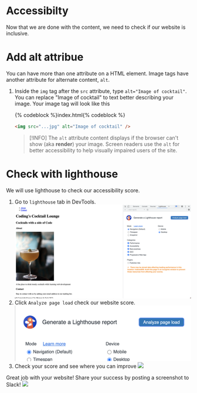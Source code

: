 # Accessibilty

Now that we are done with the content, we need to check if our website is inclusive.

# Add alt attribue

You can have more than one attribute on a HTML element. Image tags have another attribute for alternate content, `alt`.

1. Inside the `img` tag after the `src` attribute, type `alt="Image of cocktail"`. You can replace "Image of cocktail" to text better describing your image. Your image tag will look like this

   {% codeblock %}index.html{% codeblock %}

   ```html
   <img src="...jpg" alt="Image of cocktail" />
   ```

   > [!INFO]
   > The `alt` attribute content displays if the browser can't show (aka **render**) your image. Screen readers use the `alt` for better accessibility to help visually impaired users of the site.

# Check with lighthouse

We will use lighthouse to check our accessibility score.

1. Go to `lighthouse` tab in DevTools.
   ![](images/lighthouse.png ":class=image-border")
2. Click `Analyze page load` check our website score.
   ![](images/lighthouse-analyze.png ":class=image-border")
3. Check your score and see where you can improve
   ![](images/lighthouse-score.png":class=image-border")

Great job with your website! Share your success by posting a screenshot to Slack!
![](https://media.giphy.com/media/LQFNwVlQ4B5FtStbip/giphy.gif)
